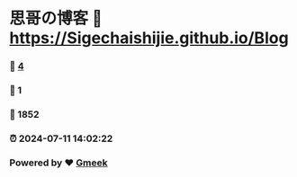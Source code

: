 # 思哥の博客 :link: https://Sigechaishijie.github.io/Blog 
### :page_facing_up: [4](https://Sigechaishijie.github.io/Blog/tag.html) 
### :speech_balloon: 1 
### :hibiscus: 1852 
### :alarm_clock: 2024-07-11 14:02:22 
### Powered by :heart: [Gmeek](https://github.com/Meekdai/Gmeek)
